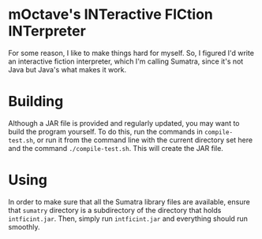 # mOctave's INTeractive FICtion INTerpreter
For some reason, I like to make things hard for myself. So, I figured I'd write an interactive fiction interpreter, which I'm calling Sumatra, since it's not Java but Java's what makes it work.

# Building
Although a JAR file is provided and regularly updated, you may want to build the program yourself. To do this, run the commands in `compile-test.sh`, or run it from the command line with the current directory set here and the command `./compile-test.sh`. This will create the JAR file.

# Using
In order to make sure that all the Sumatra library files are available, ensure that `sumatry` directory is a subdirectory of the directory that holds `intficint.jar`. Then, simply run `intficint.jar` and everything should run smoothly.
